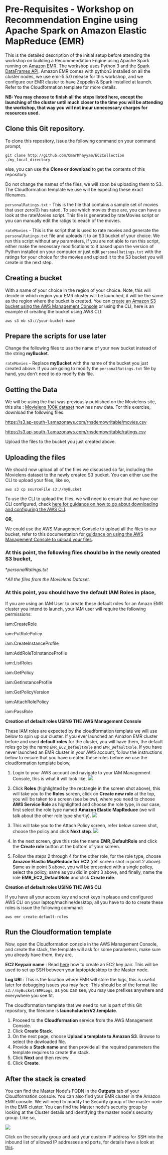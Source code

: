 # Pre-Requisites - Workshop on Recommendation Engine using Apache Spark on Amazon Elastic MapReduce (EMR)
This is the detailed description of the initial setup before attending the workshop on building a Recommendation Engine using Apache Spark running on [Amazon EMR](https://aws.amazon.com/emr/). The workshop uses Python 3 and the [Spark DataFrames API](https://spark.apache.org/docs/2.1.0/sql-programming-guide.html). Amazon EMR comes with python3 installed on all the cluster nodes, we use emr-5.5.0 release for this workshop, and we configure our EMR cluster to have Zeppelin & Spark installed at launch. Refer to the Cloudformation template for more details.

__NB: You may choose to finish all the steps listed here, except the launching of the cluster until much closer to the time you will be attending the workshop, that way you will not incur unnecessary charges for resources used.__

## Clone this Git repository.

To clone this repository, issue the following command on your command prompt,

`git clone http://github.com/OmarKhayyam/EC2Collection ./my_local_directory`

else, you can use the __Clone or download__ to get the contents of this repository.

Do not change the names of the files, we will soon be uploading them to S3. The Cloudformation template we use will be expecting these exact filenames.

`personalRatings.txt` - This is the file that contains a sample set of movies that user zero(0) has rated. To see which movies these are, you can have a look at the rateMovies script. This file is generated by rateMovies script or you can manually edit the ratigs to eeach of the movies.

`rateMovies` - This is the script that is used to rate movies and generate the `personalRatings.txt` file and uploads it to an S3 bucket of your choice. We run this script without any parameters, if you are not able to run this script, either make the necessary modifications to it based upon the version of Python installed on your computer or just edit `personalRatings.txt` with the ratings for your choice for the movies and upload it to the S3 bucket you will create in the next step.

## Creating a bucket
With a name of your choice in the region of your choice. Note, this will decide in which region your EMR cluster will be launched, it will be the same as the region where the bucket is created. You can [create an Amazon S3 bucket using the AWS Management Console](http://docs.aws.amazon.com/AmazonS3/latest/gsg/CreatingABucket.html) or using the CLI, here is an example of creating the bucket using AWS CLI.

`aws s3 mb s3://your-bucket-name`

## Prepare the scripts for use later
Change the following files to use the name of your new bucket instead of the string __myBucket__.

`rateMovies` - Replace __myBucket__ with the name of the bucket you just created above. If you are going to modify the `personalRatings.txt` file by hand, you don't need to do modify this file.

## Getting the Data
We will be using the that was previously published on the Movielens site, this site : [Movielens 100K dataset](https://grouplens.org/datasets/movielens/100k/) now has new data. For this exercise, download the following files:

https://s3.ap-south-1.amazonaws.com/rnsdemowritable/movies.csv

https://s3.ap-south-1.amazonaws.com/rnsdemowritable/ratings.csv

Upload the files to the bucket you just created above.

## Uploading the files
We should now upload all of the files we discussed so far, including the Movielens dataset to the newly created S3 bucket. You can either use the CLI to upload your files, like so,

`aws s3 cp sourceFile s3://myBucket`

To use the CLI to upload the files, we will need to ensure that we have our CLI configured, check [here for guidance on how to go about downloading and configuring the AWS CLI](http://docs.aws.amazon.com/cli/latest/userguide/installing.html).

__OR__, 

We could use the AWS Management Console to upload all the files to our bucket, refer to this documentation for [guidance on using the AWS Management Console to upload your files](http://docs.aws.amazon.com/AmazonS3/latest/user-guide/upload-objects.html).

### At this point, the following files should be in the newly created S3 bucket,

*_personalRatings.txt_

*_All the files from the Movielens Dataset._

### At this point, you should have the default IAM Roles in place, 

If you are using an IAM User to create these default roles for an Amazn EMR cluster you intend to launch, your IAM user will require the following permissions:

iam:CreateRole

iam:PutRolePolicy

iam:CreateInstanceProfile

iam:AddRoleToInstanceProfile

iam:ListRoles

iam:GetPolicy

iam:GetInstanceProfile

iam:GetPolicyVersion

iam:AttachRolePolicy

iam:PassRole

__Creation of default roles USING THE AWS Management Console__

These IAM roles are expected by the cloudformation template we will use below to spin up our cluster. If you ever launched an Amazon EMR cluster before and used __default roles__ for the cluster, you will have them, the default roles go by the name `EMR_EC2_DefaultRole` and `EMR_DefaultRole`. If you have never launched an EMR cluster in your AWS account, follow the instructions below to ensure that you have created these roles before we use the cloudformation template below,

1. Login to your AWS account and navigate to your IAM Management Console, this is what it will look like,
![](https://github.com/OmarKhayyam/EC2Collection/blob/master/IAMManagementConsole.png?raw=true)

2. Click __Roles__ (highlighted by the rectangle in the screen shot above), this will take you to the __Roles__ screen, click on __Create new role__ at the top, you will be taken to a screen (see below), where you need to choose __AWS Service Role__  as highlighted and choose the role type, in our case, first select the role type named __Amazon Elastic MapReduce__ (we will talk about the other role type shortly).
![](https://github.com/OmarKhayyam/EC2Collection/blob/master/ChooseServiceRole.png?raw=true)

3. This will take you to the Attach Policy screen, refer below screen shot, choose the policy and click __Next step__.
![](https://github.com/OmarKhayyam/EC2Collection/blob/master/AttachPolicy.png?raw=true)

4. In the next screen, give this role the name __EMR_DefaultRole__ and click the __Create role__ button at the bottom of your screen.

5. Follow the steps 2 through 4 for the other role, for the role type, choose __Amazon Elastic MapReduce for EC2__ (ref. screen shot in point 2 above). Same as in point 3 above, you will be presented with a single policy, select the policy, same as you did in point 3 above, and finally, name the role __EMR_EC2_DefaultRole__ and click __Create role__.

__Creation of default roles USING THE AWS CLI__

If you have all your access key and scret keys in plaace and configured AWS CLI on your laptop/machine/desktop, all you have to do to create these roles is issue the following command:

`aws emr create-default-roles`

## Run the Cloudformation template
Now, open the Cloudformation console in the AWS Management Console, and create the stack, the template will ask for some parameters, make sure you already have them, they are,

__EC2 Keypair name__ : Read [here](http://docs.aws.amazon.com/AWSEC2/latest/UserGuide/ec2-key-pairs.html) how to create an EC2 key pair. This will be used to set up SSH between your laptop/desktop to the Master node.

__Log URI__ : This is the location where EMR will store the logs, this is useful later for debugging issues you may face. This should be of the format like `s3://myBucket/EMRLogs`, as you can see, you may use prefixes anywhere and everywhere you see fit.

The cloudformation template that we need to run is part of this Git repository, the filename is __launchclusterV2.template__. 

1. Proceed to the __Cloudformation__ service from the AWS Management Console.
2. Click __Create Stack__.
3. On the next page, choose __Upload a template to Amazon S3__. Browse to select the dowloaded file.
4. Provide a __Stack name__ and then provide all the required parameters the template requires to create the stack.
5. Click __Next__ and then review.
6. Click __Create__.

## After the stack is created
You can find the Master Node's FQDN in the __Outputs__ tab of your Cloudformation console. You can also find your EMR cluster in the Amazon EMR console. We will need to modify the Security group of the master node in the EMR cluster. You can find the Master node's security group by looking at the Cluster details and identifying the master node's security group. Like so,

![](https://github.com/OmarKhayyam/EC2Collection/blob/master/SGandFQDN.png?raw=true)

Click on the security group and add your custom IP address for SSH into the inbound list of allowed IP addresses and ports, for details have a look at [this](http://docs.aws.amazon.com/AWSEC2/latest/UserGuide/authorizing-access-to-an-instance.html).

